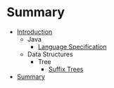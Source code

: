 # Summary

* [Introduction](README.md)
   * Java
       * [Language Specification](java_language_specification.md)
   * Data Structures
       * Tree
           * [Suffix Trees](suffix_trees.md)
* [Summary](SUMMARY.md)

